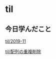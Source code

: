 # til

## 今日学んだこと

[til/2019\-11](https://github.com/tokiohamamatsu/til/blob/master/tir/2019-11.md/#27)

[til/配列の重複削除](https://github.com/tokiohamamatsu/til/blob/master/php/%E9%85%8D%E5%88%97%E3%81%AE%E9%87%8D%E8%A4%87%E5%89%8A%E9%99%A4.md#%E8%BF%BD%E8%A8%98)
